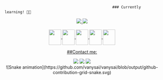                                                      ### Currently learning! 👩‍💻
<div align="center">
  <a href="https://github.com/vanysai">
  <img height="200em" src="https://github-readme-stats.vercel.app/api?username=vanysai&show_icons=true&theme=midnight-purple&include_all_commits=true&count_private=true"/>
    <img height="200em" src="https://github-readme-stats.vercel.app/api/top-langs/?username=vanysai&show_icons=true&theme=midnight-purple&include_all_commits=true&ccount_private=true"/>
</div>

<div align='center'> <br>

 <img align="center" height="50" width="40" src="https://cdn.jsdelivr.net/gh/devicons/devicon/icons/html5/html5-original.svg" />
 <img align="center" height="50" width="40" src="https://cdn.jsdelivr.net/gh/devicons/devicon/icons/css3/css3-original.svg" />
 <img align="center" height="50" width="40" src="https://cdn.jsdelivr.net/gh/devicons/devicon/icons/javascript/javascript-original.svg" />
 <img align="center" height="50" width="40" src="https://cdn.jsdelivr.net/gh/devicons/devicon/icons/python/python-original.svg" />
 <img align="center" height="50" width="40" src="https://cdn.jsdelivr.net/gh/devicons/devicon/icons/linux/linux-original.svg" />
 
 
##Contact me:
  <div>
<a href="https://instagram.com/whos_vany" target="_blank"><img src="https://img.shields.io/badge/-Instagram-%23E4405F?style=for-the-badge&logo=instagram&logoColor=white" target="_blank"></a>
<a href = "mailto:jaizamsf@gmail.com"><img src="https://img.shields.io/badge/Gmail-D14836?style=for-the-badge&logo=gmail&logoColor=white" target="_blank"></a>
<a href="https://www.linkedin.com/in/jaiza-freire-vn" target="_blank"><img src="https://img.shields.io/badge/-LinkedIn-%230077B5?style=for-the-badge&logo=linkedin&logoColor=white" target="_blank"></a>   
</div>
![Snake animation](https://github.com/vanysai/vanysai/blob/output/github-contribution-grid-snake.svg)

